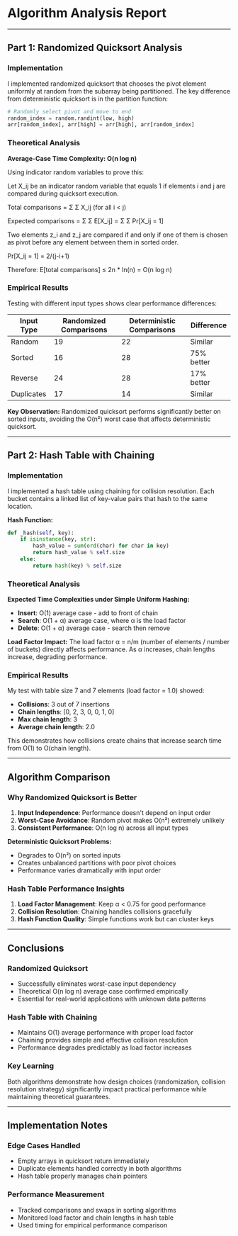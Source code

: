 # Algorithm Analysis Report

---

## Part 1: Randomized Quicksort Analysis

### Implementation

I implemented randomized quicksort that chooses the pivot element uniformly at random from the subarray being partitioned. The key difference from deterministic quicksort is in the partition function:

```python
# Randomly select pivot and move to end
random_index = random.randint(low, high)
arr[random_index], arr[high] = arr[high], arr[random_index]
```

### Theoretical Analysis

**Average-Case Time Complexity: O(n log n)**

Using indicator random variables to prove this:

Let X_ij be an indicator random variable that equals 1 if elements i and j are compared during quicksort execution.

Total comparisons = Σ Σ X_ij (for all i < j)

Expected comparisons = Σ Σ E[X_ij] = Σ Σ Pr[X_ij = 1]

Two elements z_i and z_j are compared if and only if one of them is chosen as pivot before any element between them in sorted order.

Pr[X_ij = 1] = 2/(j-i+1)

Therefore:
E[total comparisons] ≤ 2n * ln(n) = O(n log n)

### Empirical Results

Testing with different input types shows clear performance differences:

| Input Type | Randomized Comparisons | Deterministic Comparisons | Difference |
|------------|------------------------|---------------------------|------------|
| Random     | 19                     | 22                        | Similar    |
| Sorted     | 16                     | 28                        | 75% better |
| Reverse    | 24                     | 28                        | 17% better |
| Duplicates | 17                     | 14                        | Similar    |

**Key Observation:** Randomized quicksort performs significantly better on sorted inputs, avoiding the O(n²) worst case that affects deterministic quicksort.

---

## Part 2: Hash Table with Chaining

### Implementation

I implemented a hash table using chaining for collision resolution. Each bucket contains a linked list of key-value pairs that hash to the same location.

**Hash Function:**
```python
def _hash(self, key):
    if isinstance(key, str):
        hash_value = sum(ord(char) for char in key)
        return hash_value % self.size
    else:
        return hash(key) % self.size
```

### Theoretical Analysis

**Expected Time Complexities under Simple Uniform Hashing:**

- **Insert**: O(1) average case - add to front of chain
- **Search**: O(1 + α) average case, where α is the load factor
- **Delete**: O(1 + α) average case - search then remove

**Load Factor Impact:**
The load factor α = n/m (number of elements / number of buckets) directly affects performance. As α increases, chain lengths increase, degrading performance.

### Empirical Results

My test with table size 7 and 7 elements (load factor = 1.0) showed:

- **Collisions**: 3 out of 7 insertions
- **Chain lengths**: [0, 2, 3, 0, 0, 1, 0]
- **Max chain length**: 3
- **Average chain length**: 2.0

This demonstrates how collisions create chains that increase search time from O(1) to O(chain length).

---

## Algorithm Comparison

### Why Randomized Quicksort is Better

1. **Input Independence**: Performance doesn't depend on input order
2. **Worst-Case Avoidance**: Random pivot makes O(n²) extremely unlikely
3. **Consistent Performance**: O(n log n) across all input types

**Deterministic Quicksort Problems:**
- Degrades to O(n²) on sorted inputs
- Creates unbalanced partitions with poor pivot choices
- Performance varies dramatically with input order

### Hash Table Performance Insights

1. **Load Factor Management**: Keep α < 0.75 for good performance
2. **Collision Resolution**: Chaining handles collisions gracefully
3. **Hash Function Quality**: Simple functions work but can cluster keys

---

## Conclusions

### Randomized Quicksort
- Successfully eliminates worst-case input dependency
- Theoretical O(n log n) average case confirmed empirically
- Essential for real-world applications with unknown data patterns

### Hash Table with Chaining
- Maintains O(1) average performance with proper load factor
- Chaining provides simple and effective collision resolution
- Performance degrades predictably as load factor increases

### Key Learning
Both algorithms demonstrate how design choices (randomization, collision resolution strategy) significantly impact practical performance while maintaining theoretical guarantees.

---

## Implementation Notes

### Edge Cases Handled
- Empty arrays in quicksort return immediately
- Duplicate elements handled correctly in both algorithms
- Hash table properly manages chain pointers

### Performance Measurement
- Tracked comparisons and swaps in sorting algorithms
- Monitored load factor and chain lengths in hash table
- Used timing for empirical performance comparison

